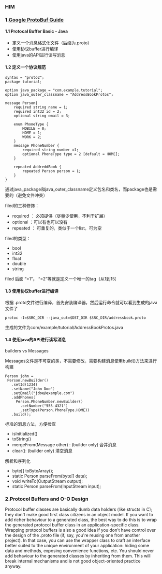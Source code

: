 ### HIM
### 1.[Google ProtoBuf Guide](:https://developers.google.com/protocol-buffers/)

#### 1.1 Protocal Buffer Basic - Java
- 定义一个消息格式化文件（后缀为.proto）
- 使用协议buffer进行编译
- 使用java的API进行读写消息

#### 1.2 定义一个协议规范
```$xslt
syntax = "proto2";
package tutorial;

option java_package = "com.example.tutorial";
option java_outer_classname = "AddressBookProtos";

message Person{
    required string name = 1;
    required int32 id = 2;
    optional string email = 3;
    
    enum PhoneType {
        MOBILE = 0;
        HOME = 1;
        WORK = 2;
    }
    message PhoneNumber {
        required string number =1;
        optional PhoneType type = 2 [default = HOME];   
    }
    
    repeated AddreddBook {
        repeated Person person = 1;  
    }
}
```
通过java_package和java_outer_classname定义包名和类名，而package也是需要的（避免文件冲突）

filed的三种修饰：
- required ： 必须提供（尽量少使用，不利于扩展）
- optional ：可以有也可以没有
- repeated ： 可重复的，类似于一个list，可为空

filed的类型：
- bool
- int32
- float
- double
- string

filed 后面 “=1”， “=2”等就是定义一个唯一的tag（从1到15）

#### 1.3 使用协议buffer进行编译
根据 .proto文件进行编译，首先安装编译器，然后运行命令就可以看到生成的java文件了
```$xslt
protoc -I=$SRC_DIR --java_out=$DST_DIR $SRC_DIR/addressbook.proto
```
生成的文件为com/example/tutorial/AddressBookProtos.java
#### 1.4 使用java的API进行读写消息
builders vs Messages

 Messages文件是不可变的类，不需要修改，需要构建消息使用build()方法来进行构建
 ```$xslt
Person john =
  Person.newBuilder()
    .setId(1234)
    .setName("John Doe")
    .setEmail("jdoe@example.com")
    .addPhones(
      Person.PhoneNumber.newBuilder()
        .setNumber("555-4321")
        .setType(Person.PhoneType.HOME))
    .build();
```
标准的消息方法，方便检查
- isInitialized()
- toString()
- mergeFrom(Message other) : (builder only) 合并消息
- clear(): (builder only) 清空消息
 
 解析和序列化
 - byte[] toByteArray();
 - static Person parseFrom(byte[] data);
 - void writeTo(OutputStream output);
 - static Person parseFrom(InputStream input);
 
 ### 2.Protocol Buffers and O-O Design
 
Protocol buffer classes are basically dumb data holders (like structs in C); 
they don't make good first class citizens in an object model. 
If you want to add richer behaviour to a generated class, 
the best way to do this is to wrap the generated protocol buffer class in an application-specific class.
Wrapping protocol buffers is also a good idea if you don't have control over the design of the .proto file (if, say, you're reusing one from another project).
In that case, you can use the wrapper class to craft an interface better suited to the unique environment of your application: hiding some data and methods, exposing convenience functions, etc.
You should never add behaviour to the generated classes by inheriting from them. This will break internal mechanisms and is not good object-oriented practice anyway.


